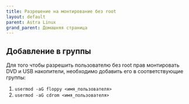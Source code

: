 ```yaml
---
title: Разрешение на монтирование без root
layout: default
parent: Astra Linux
grand_parent: Домашняя страница
---
```


## Добавление в группы

Для того чтобы разрешить пользователю без root прав монтировать DVD и USB накопители, необходимо добавить его в соответствующие группы:

1. `usermod -aG floppy <имя_пользователя>`
2. `usermod -aG cdrom <имя_пользователя>`
